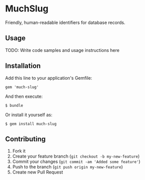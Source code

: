 # MuchSlug

Friendly, human-readable identifiers for database records.

## Usage

TODO: Write code samples and usage instructions here

## Installation

Add this line to your application's Gemfile:

    gem 'much-slug'

And then execute:

    $ bundle

Or install it yourself as:

    $ gem install much-slug

## Contributing

1. Fork it
2. Create your feature branch (`git checkout -b my-new-feature`)
3. Commit your changes (`git commit -am 'Added some feature'`)
4. Push to the branch (`git push origin my-new-feature`)
5. Create new Pull Request

